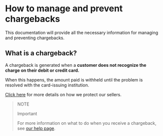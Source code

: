 # How to manage and prevent chargebacks

This documentation will provide all the necessary information for managing and preventing chargebacks.

## What is a chargeback?

A chargeback is generated when a **customer does not recognize the charge on their debit or credit card.**

When this happens, the amount paid is withheld until the problem is resolved with the card-issuing institution. 

[Click here](https://www.mercadopago[FAKER][URL][DOMAIN]/ajuda/Como-protegemos-os-vendedores_500) for more details on how we protect our sellers.


> NOTE
>
> Important
>
> For more information on what to do when you receive a chargeback, see [our help page](https://www.mercadopago[FAKER][URL][DOMAIN]/ajuda/reclamacao-comprador_583).

